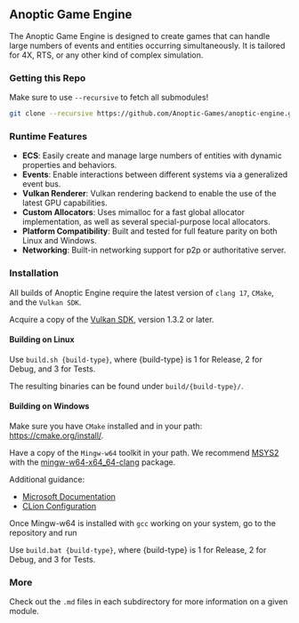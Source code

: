 ## Anoptic Game Engine

The Anoptic Game Engine is designed to create games that can handle large numbers of events and entities occurring simultaneously. It is tailored for 4X, RTS, or any other kind of complex simulation.

### Getting this Repo

Make sure to use `--recursive` to fetch all submodules!

```bash
git clone --recursive https://github.com/Anoptic-Games/anoptic-engine.git
```

### Runtime Features

- **ECS**: Easily create and manage large numbers of entities with dynamic properties and behaviors.
- **Events**: Enable interactions between different systems via a generalized event bus.
- **Vulkan Renderer**: Vulkan rendering backend to enable the use of the latest GPU capabilities.
- **Custom Allocators**: Uses mimalloc for a fast global allocator implementation, as well as several special-purpose local allocators.
- **Platform Compatibility**: Built and tested for full feature parity on both Linux and Windows.
- **Networking**: Built-in networking support for p2p or authoritative server.

### Installation

All builds of Anoptic Engine require the latest version of `clang 17`, `CMake`, and the `Vulkan SDK`.

Acquire a copy of the [Vulkan SDK](https://www.lunarg.com/vulkan-sdk/), version 1.3.2 or later.

#### Building on Linux

Use `build.sh {build-type}`, where {build-type} is 1 for Release, 2 for Debug, and 3 for Tests.

The resulting binaries can be found under `build/{build-type}/`.

#### Building on Windows

Make sure you have `CMake` installed and in your path: https://cmake.org/install/.

Have a copy of the `Mingw-w64` toolkit in your path.
We recommend [MSYS2](https://www.msys2.org/) with the [mingw-w64-x64_64-clang](https://packages.msys2.org/package/mingw-w64-x86_64-clang) package. 

Additional guidance:
- [Microsoft Documentation](https://learn.microsoft.com/en-us/vcpkg/users/platforms/mingw)
- [CLion Configuration](https://www.jetbrains.com/help/clion/quick-tutorial-on-configuring-clion-on-windows.html#clang-mingw)

Once Mingw-w64 is installed with `gcc` working on your system, go to the repository and run 

Use `build.bat {build-type}`, where {build-type} is 1 for Release, 2 for Debug, and 3 for Tests.

### More

Check out the `.md` files in each subdirectory for more information on a given module.